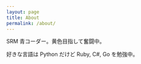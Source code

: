 ```yaml
---
layout: page
title: About
permalink: /about/
---
```


SRM 青コーダー。黄色目指して奮闘中。

好きな言語は Python だけど Ruby, C#, Go を勉強中。

